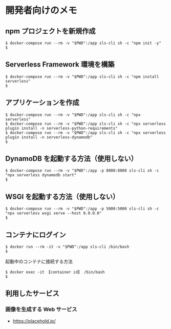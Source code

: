 # 開発者向けのメモ

## npm プロジェクトを新規作成

```
$ docker-compose run --rm -v "$PWD":/app sls-cli sh -c "npm init -y"
$
```

## Serverless Framework 環境を構築

```
$ docker-compose run --rm -v "$PWD":/app sls-cli sh -c "npm install serverless"
$
```

## アプリケーションを作成

```
$ docker-compose run --rm -v "$PWD":/app sls-cli sh -c "npx serverless"
$ docker-compose run --rm -v "$PWD":/app sls-cli sh -c "npx serverless plugin install -n serverless-python-requirements"
$ docker-compose run --rm -v "$PWD":/app sls-cli sh -c "npx serverless plugin install -n serverless-dynamodb"
$
```

## DynamoDB を起動する方法（使用しない）

```
$ docker-compose run --rm -v "$PWD":/app -p 8000:8000 sls-cli sh -c "npx serverless dynamodb start"
$
```

## WSGI を起動する方法（使用しない）

```
$ docker-compose run --rm -v "$PWD":/app -p 5000:5000 sls-cli sh -c "npx serverless wsgi serve --host 0.0.0.0"
$
```

## コンテナにログイン

```
$ docker run --rm -it -v "$PWD":/app sls-cli /bin/bash
$
```

起動中のコンテナに接続する方法

```
$ docker exec -it 【container id】 /bin/bash
$
```

## 利用したサービス

### 画像を生成する Web サービス

- https://placehold.jp/
